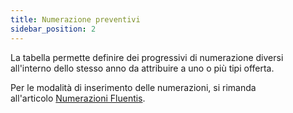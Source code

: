 ```yaml
---
title: Numerazione preventivi
sidebar_position: 2
---
```


La tabella permette definire dei progressivi di numerazione diversi all'interno dello stesso anno da attribuire a uno o più tipi offerta.

Per le modalità di inserimento delle numerazioni, si rimanda all'articolo [Numerazioni Fluentis](/docs/configurations/tables/fluentis-numerations).